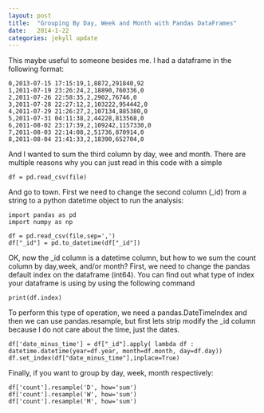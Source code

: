 ```yaml
---
layout: post
title:  "Grouping By Day, Week and Month with Pandas DataFrames"
date:   2014-1-22
categories: jekyll update
---
```


This maybe useful to someone besides me. I had a dataframe in the following format:

```
0,2013-07-15 17:15:19,1,8872,291840,92
1,2011-07-19 23:26:24,2,18890,760336,0
2,2011-07-26 22:58:35,2,2902,76746,0
3,2011-07-28 22:27:12,2,103222,954442,0
4,2011-07-29 21:26:27,2,107134,885380,0
5,2011-07-31 04:11:38,2,44228,813568,0
6,2011-08-02 23:17:39,2,109242,1157330,0
7,2011-08-03 22:14:08,2,51736,870914,0
8,2011-08-04 21:41:33,2,18390,652704,0

```

And I wanted to sum the third column by day, wee and month. There are multiple reasons why you can just read in
this code with a simple

```
df = pd.read_csv(file)
```

And go to town. First we need to change the second column (_id) from a string to a python datetime object to run the analysis:

```
import pandas as pd
import numpy as np

df = pd.read_csv(file,sep=',')
df["_id"] = pd.to_datetime(df["_id"])

```

OK, now the _id column is a datetime column, but how to we sum the count column by day,week, and/or month? First, we need to change the pandas default index on the dataframe (int64). You can find out what type of index your dataframe is using by using the following command

```
print(df.index)
```

To perform this type of operation, we need a pandas.DateTimeIndex and then we can use pandas.resample, but first lets strip modify the _id column because I do not care about the time, just the dates.

```
df['date_minus_time'] = df["_id"].apply( lambda df : 
datetime.datetime(year=df.year, month=df.month, day=df.day))	
df.set_index(df["date_minus_time"],inplace=True)
```

Finally, if you want to group by day, week, month respectively:

```
df['count'].resample('D', how='sum')
df['count'].resample('W', how='sum')
df['count'].resample('M', how='sum')
```


